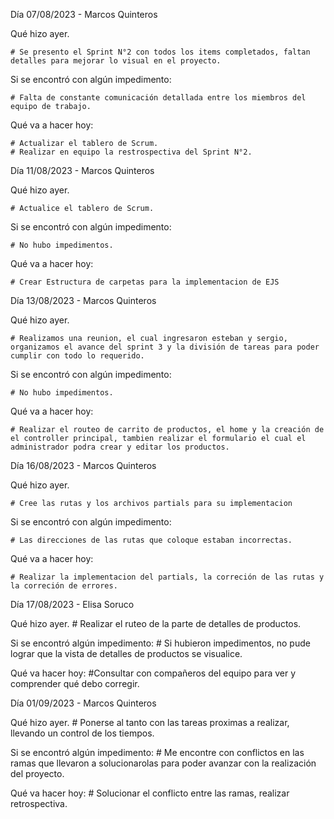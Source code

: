 Día 07/08/2023 - Marcos Quinteros

Qué hizo ayer.

    # Se presento el Sprint N°2 con todos los items completados, faltan detalles para mejorar lo visual en el proyecto.

Si se encontró con algún impedimento:

    # Falta de constante comunicación detallada entre los miembros del equipo de trabajo.

Qué va a hacer hoy:

    # Actualizar el tablero de Scrum.
    # Realizar en equipo la restrospectiva del Sprint N°2.

Día 11/08/2023 - Marcos Quinteros

Qué hizo ayer.

    # Actualice el tablero de Scrum.

Si se encontró con algún impedimento:

    # No hubo impedimentos.

Qué va a hacer hoy:

    # Crear Estructura de carpetas para la implementacion de EJS
  
Día 13/08/2023 - Marcos Quinteros

Qué hizo ayer.

    # Realizamos una reunion, el cual ingresaron esteban y sergio, organizamos el avance del sprint 3 y la división de tareas para poder cumplir con todo lo requerido.

Si se encontró con algún impedimento:

    # No hubo impedimentos.

Qué va a hacer hoy:

    # Realizar el routeo de carrito de productos, el home y la creación de el controller principal, tambien realizar el formulario el cual el administrador podra crear y editar los productos.
  
Día 16/08/2023 - Marcos Quinteros

Qué hizo ayer.

    # Cree las rutas y los archivos partials para su implementacion

Si se encontró con algún impedimento:

    # Las direcciones de las rutas que coloque estaban incorrectas.

Qué va a hacer hoy:

    # Realizar la implementacion del partials, la correción de las rutas y la correción de errores.

Día 17/08/2023 - Elisa Soruco 

Qué hizo ayer.
    # Realizar el ruteo de la parte de detalles de productos. 

Si se encontró algún impedimento: 
    # Si hubieron impedimentos, no pude lograr que la vista de detalles de productos se visualice.  
    
Qué va hacer hoy:
    #Consultar con compañeros del equipo para ver y comprender qué debo corregir.
    
Día 01/09/2023 - Marcos Quinteros

Qué hizo ayer. # Ponerse al tanto con las tareas proximas a realizar, llevando un control de los tiempos.

Si se encontró algún impedimento: # Me encontre con conflictos en las ramas que llevaron a solucionarolas para poder avanzar con la realización del proyecto.

Qué va hacer hoy: # Solucionar el conflicto entre las ramas, realizar retrospectiva. 